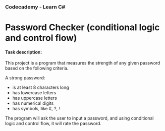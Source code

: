 ### Codecademy - Learn C#
# Password Checker (conditional logic and control flow)
#### Task description:

This project is a program that measures the strength of any given password based on the following criteria. 

A strong password:
- is at least 8 characters long
- has lowercase letters
- has uppercase letters
- has numerical digits
- has symbols, like #, ?, !

The program will ask the user to input a password, and using conditional logic and control flow, it will rate the password.

